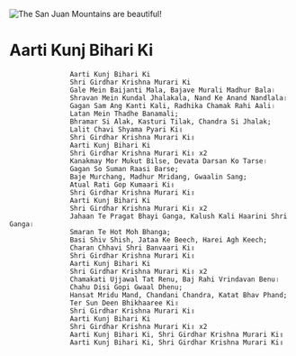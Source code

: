   ![The San Juan Mountains are beautiful!](lib/assets/images/artis/img.png "San Juan Mountains")

#                  Aarti Kunj Bihari Ki
                   Aarti Kunj Bihari Ki
                   Shri Girdhar Krishna Murari Ki
                   Gale Mein Baijanti Mala, Bajave Murali Madhur Bala।
                   Shravan Mein Kundal Jhalakala, Nand Ke Anand Nandlala।
                   Gagan Sam Ang Kanti Kali, Radhika Chamak Rahi Aali।
                   Latan Mein Thadhe Banamali;
                   Bhramar Si Alak, Kasturi Tilak, Chandra Si Jhalak;
                   Lalit Chavi Shyama Pyari Ki॥
                   Shri Girdhar Krishna Murari Ki॥
                   Aarti Kunj Bihari Ki
                   Shri Girdhar Krishna Murari Ki॥ x2
                   Kanakmay Mor Mukut Bilse, Devata Darsan Ko Tarse।
                   Gagan So Suman Raasi Barse;
                   Baje Murchang, Madhur Mridang, Gwaalin Sang;
                   Atual Rati Gop Kumaari Ki॥
                   Shri Girdhar Krishna Murari Ki॥
                   Aarti Kunj Bihari Ki
                   Shri Girdhar Krishna Murari Ki॥ x2
                   Jahaan Te Pragat Bhayi Ganga, Kalush Kali Haarini Shri Ganga।
                   Smaran Te Hot Moh Bhanga;
                   Basi Shiv Shish, Jataa Ke Beech, Harei Agh Keech;
                   Charan Chhavi Shri Banvaari Ki॥
                   Shri Girdhar Krishna Murari Ki॥
                   Aarti Kunj Bihari Ki
                   Shri Girdhar Krishna Murari Ki॥ x2
                   Chamakati Ujjawal Tat Renu, Baj Rahi Vrindavan Benu।
                   Chahu Disi Gopi Gwaal Dhenu;
                   Hansat Mridu Mand, Chandani Chandra, Katat Bhav Phand;
                   Ter Sun Deen Bhikhaaree Ki॥
                   Shri Girdhar Krishna Murari Ki॥
                   Aarti Kunj Bihari Ki
                   Shri Girdhar Krishna Murari Ki॥ x2
                   Aarti Kunj Bihari Ki, Shri Girdhar Krishna Murari Ki॥
                   Aarti Kunj Bihari Ki, Shri Girdhar Krishna Murari Ki॥
